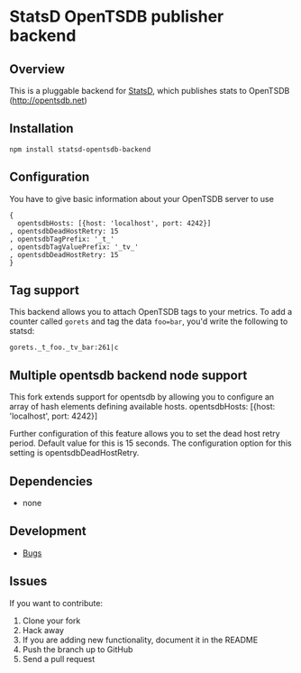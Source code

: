 # StatsD OpenTSDB publisher backend

## Overview
This is a pluggable backend for [StatsD](https://github.com/etsy/statsd), which
publishes stats to OpenTSDB (http://opentsdb.net)

## Installation

    npm install statsd-opentsdb-backend

## Configuration
You have to give basic information about your OpenTSDB server to use
```
{
  opentsdbHosts: [{host: 'localhost', port: 4242}]
, opentsdbDeadHostRetry: 15
, opentsdbTagPrefix: '_t_'
, opentsdbTagValuePrefix: '_tv_'
, opentsdbDeadHostRetry: 15
}
```

## Tag support
This backend allows you to attach OpenTSDB tags to your metrics. To add a counter
called `gorets` and tag the data `foo=bar`, you'd write the following to statsd:

    gorets._t_foo._tv_bar:261|c

## Multiple opentsdb backend node support
This fork extends support for opentsdb by allowing you to configure an array of hash elements defining available hosts.
opentsdbHosts: [{host: 'localhost', port: 4242}]

Further configuration of this feature allows you to set the dead host retry period. Default value for this is 15
seconds. The configuration option for this setting is opentsdbDeadHostRetry.

## Dependencies
- none

## Development
- [Bugs](https://github.com/emurphy/statsd-opentsdb-backend/issues)

## Issues
If you want to contribute:

1. Clone your fork
2. Hack away
3. If you are adding new functionality, document it in the README
4. Push the branch up to GitHub
5. Send a pull request
